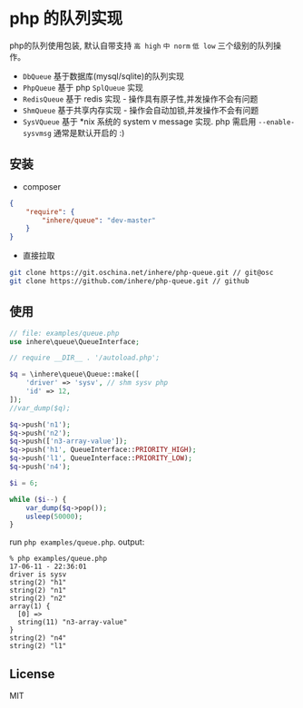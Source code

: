 # php 的队列实现

php的队列使用包装, 默认自带支持 `高 high` `中 norm` `低 low` 三个级别的队列操作。

- `DbQueue` 基于数据库(mysql/sqlite)的队列实现
- `PhpQueue` 基于 php `SplQueue` 实现
- `RedisQueue` 基于 redis 实现 - 操作具有原子性,并发操作不会有问题
- `ShmQueue` 基于共享内存实现  - 操作会自动加锁,并发操作不会有问题
- `SysVQueue` 基于 *nix 系统的 system v message 实现. php 需启用 `--enable-sysvmsg` 通常是默认开启的 :) 

## 安装

- composer

```json
{
    "require": {
        "inhere/queue": "dev-master"
    }
}
```

- 直接拉取

```bash
git clone https://git.oschina.net/inhere/php-queue.git // git@osc
git clone https://github.com/inhere/php-queue.git // github
```

## 使用

```php
// file: examples/queue.php
use inhere\queue\QueueInterface;

// require __DIR__ . '/autoload.php';

$q = \inhere\queue\Queue::make([
    'driver' => 'sysv', // shm sysv php
    'id' => 12,
]);
//var_dump($q);

$q->push('n1');
$q->push('n2');
$q->push(['n3-array-value']);
$q->push('h1', QueueInterface::PRIORITY_HIGH);
$q->push('l1', QueueInterface::PRIORITY_LOW);
$q->push('n4');

$i = 6;

while ($i--) {
    var_dump($q->pop());
    usleep(50000);
}
```

run `php examples/queue.php`. output:

```
% php examples/queue.php                                                                                                                                                     17-06-11 - 22:36:01
driver is sysv
string(2) "h1"
string(2) "n1"
string(2) "n2"
array(1) {
  [0] =>
  string(11) "n3-array-value"
}
string(2) "n4"
string(2) "l1"
```

## License

MIT

